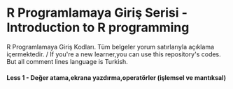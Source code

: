 # R Programlamaya Giriş Serisi - Introduction to R programming 

R Programlamaya Giriş Kodları. Tüm belgeler yorum satırlarıyla açıklama içermektedir. / 
If you're a new learner,you can use this repository's codes. But all comment lines language is Turkish. 

#### Less 1 - Değer atama,ekrana yazdırma,operatörler (işlemsel ve mantıksal) 
